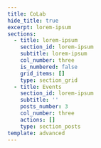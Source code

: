 ```yaml
---
title: CoLab
hide_title: true
excerpt: lorem-ipsum
sections:
  - title: lorem-ipsum
    section_id: lorem-ipsum
    subtitle: lorem-ipsum
    col_number: three
    is_numbered: false
    grid_items: []
    type: section_grid
  - title: Events
    section_id: lorem-ipsum
    subtitle: ''
    posts_number: 3
    col_number: three
    actions: []
    type: section_posts
template: advanced
---
```

